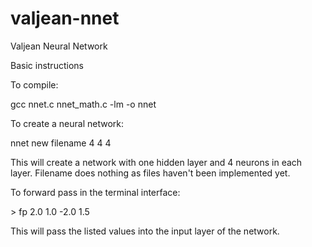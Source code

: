 # valjean-nnet
Valjean Neural Network

Basic instructions

To compile:

gcc nnet.c nnet_math.c -lm -o nnet

To create a neural network:

nnet new filename 4 4 4

This will create a network with one hidden layer and 4 neurons in each layer.
Filename does nothing as files haven't been implemented yet.

To forward pass in the terminal interface:

\> fp 2.0 1.0 -2.0 1.5

This will pass the listed values into the input layer of the network.
